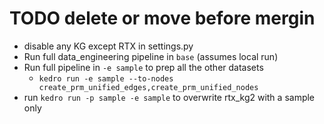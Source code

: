 # TODO delete or move before mergin


- disable any KG except RTX in settings.py
- Run full data_engineering pipeline in `base` (assumes local run)
- Run full pipeline in `-e sample` to prep all the other datasets
    - `kedro run -e sample --to-nodes create_prm_unified_edges,create_prm_unified_nodes`
- run `kedro run -p sample -e sample` to overwrite rtx_kg2 with a sample only
